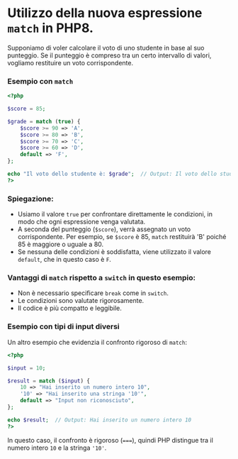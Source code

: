 # Utilizzo della nuova espressione `match` in PHP8.

Supponiamo di voler calcolare il voto di uno studente in base al suo punteggio. Se il punteggio è compreso tra un certo intervallo di valori, vogliamo restituire un voto corrispondente.

### Esempio con `match`

```php
<?php

$score = 85;

$grade = match (true) {
    $score >= 90 => 'A',
    $score >= 80 => 'B',
    $score >= 70 => 'C',
    $score >= 60 => 'D',
    default => 'F',
};

echo "Il voto dello studente è: $grade";  // Output: Il voto dello studente è: B
?>
```

### Spiegazione:

- Usiamo il valore `true` per confrontare direttamente le condizioni, in modo che ogni espressione venga valutata. 
- A seconda del punteggio (`$score`), verrà assegnato un voto corrispondente. Per esempio, se `$score` è 85, `match` restituirà 'B' poiché 85 è maggiore o uguale a 80.
- Se nessuna delle condizioni è soddisfatta, viene utilizzato il valore `default`, che in questo caso è `F`.

### Vantaggi di `match` rispetto a `switch` in questo esempio:
- Non è necessario specificare `break` come in `switch`.
- Le condizioni sono valutate rigorosamente.
- Il codice è più compatto e leggibile.

### Esempio con tipi di input diversi

Un altro esempio che evidenzia il confronto rigoroso di `match`:

```php
<?php

$input = 10;

$result = match ($input) {
    10 => "Hai inserito un numero intero 10",
    '10' => "Hai inserito una stringa '10'",
    default => "Input non riconosciuto",
};

echo $result;  // Output: Hai inserito un numero intero 10
?>
```

In questo caso, il confronto è rigoroso (`===`), quindi PHP distingue tra il numero intero `10` e la stringa `'10'`.